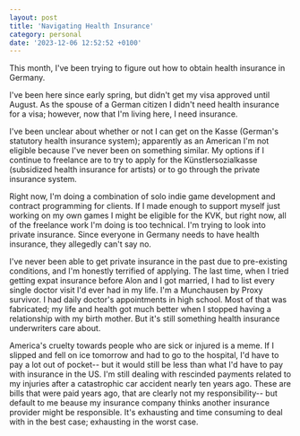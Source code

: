 ```yaml
---
layout: post
title: 'Navigating Health Insurance'
category: personal
date: '2023-12-06 12:52:52 +0100'
---
```

This month, I've been trying to figure out how to obtain health insurance in Germany.

I've been here since early spring, but didn't get my visa approved until August. As the spouse of a German citizen I didn't need health insurance for a visa; however, now that I'm living here, I need insurance.

I've been unclear about whether or not I can get on the Kasse (German's statutory health insurance system); apparently as an American I'm not eligible because I've never been on something similar. My options if I continue to freelance are to try to apply for the Künstlersozialkasse (subsidized health insurance for artists) or to go through the private insurance system. 

Right now, I'm doing a combination of solo indie game development and contract programming for clients. If I made enough to support myself just working on my own games I might be eligible for the KVK, but right now, all of the freelance work I'm doing is too technical. I'm trying to look into private insurance. Since everyone in Germany needs to have health insurance, they allegedly can't say no.

I've never been able to get private insurance in the past due to pre-existing conditions, and I'm honestly terrified of applying. The last time, when I tried getting expat insurance before Alon and I got married, I had to list every single doctor visit I'd ever had in my life. I'm a Munchausen by Proxy survivor. I had daily doctor's appointments in high school. Most of that was fabricated; my life and health got much better when I stopped having a relationship with my birth mother. But it's still something health insurance underwriters care about.

America's cruelty towards people who are sick or injured is a meme. If I slipped and fell on ice tomorrow and had to go to the hospital, I'd have to pay a lot out of pocket-- but it would still be less than what I'd have to pay with insurance in the US. I'm still dealing with rescinded payments related to my injuries after a catastrophic car accident nearly ten years ago. These are bills that were paid years ago, that are clearly not my responsibility-- but default to me beause my insurance company thinks another insurance provider might be responsible. It's exhausting and time consuming to deal with in the best case; exhausting in the worst case.
